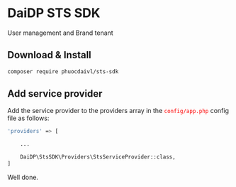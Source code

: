 # DaiDP STS SDK
User management and Brand tenant

## Download & Install
```bash
composer require phuocdaivl/sts-sdk
```

## Add service provider
Add the service provider to the providers array in the <span style='color:red'>`config/app.php`</span> config file as follows:

```bash
'providers' => [

    ...

    DaiDP\StsSDK\Providers\StsServiceProvider::class,
]
```

Well done.